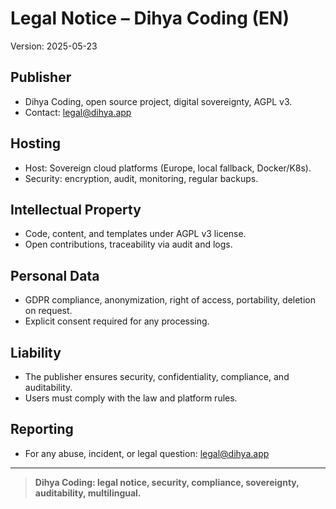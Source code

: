 # Legal Notice – Dihya Coding (EN)

Version: 2025-05-23

## Publisher
- Dihya Coding, open source project, digital sovereignty, AGPL v3.
- Contact: legal@dihya.app

## Hosting
- Host: Sovereign cloud platforms (Europe, local fallback, Docker/K8s).
- Security: encryption, audit, monitoring, regular backups.

## Intellectual Property
- Code, content, and templates under AGPL v3 license.
- Open contributions, traceability via audit and logs.

## Personal Data
- GDPR compliance, anonymization, right of access, portability, deletion on request.
- Explicit consent required for any processing.

## Liability
- The publisher ensures security, confidentiality, compliance, and auditability.
- Users must comply with the law and platform rules.

## Reporting
- For any abuse, incident, or legal question: legal@dihya.app

---

> **Dihya Coding: legal notice, security, compliance, sovereignty, auditability, multilingual.**
